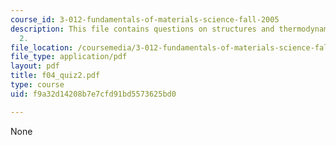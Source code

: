 ```yaml
---
course_id: 3-012-fundamentals-of-materials-science-fall-2005
description: This file contains questions on structures and thermodynamics in quiz
  2.
file_location: /coursemedia/3-012-fundamentals-of-materials-science-fall-2005/f9a32d14208b7e7cfd91bd5573625bd0_f04_quiz2.pdf
file_type: application/pdf
layout: pdf
title: f04_quiz2.pdf
type: course
uid: f9a32d14208b7e7cfd91bd5573625bd0

---
```

None